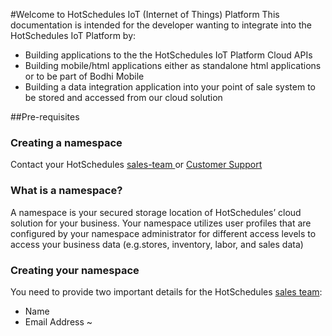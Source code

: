 #Welcome to HotSchedules IoT (Internet of Things) Platform
This documentation is intended for the developer wanting to integrate into the HotSchedules IoT Platform by:

* Building applications to the the HotSchedules IoT Platform Cloud APIs
* Building mobile/html applications either as standalone html applications or to be part of Bodhi Mobile
* Building a data integration application into your point of sale system to be stored and accessed from our cloud solution

##Pre-requisites

### Creating a namespace
Contact your HotSchedules [sales-team ](mailto:contactcenter@hotschedules.com) or [Customer Support ](https://www.hotschedules.com/customer-care/)


### What is a namespace?
A namespace is your secured storage location of HotSchedules’ cloud solution for your business.
Your namespace utilizes user profiles that are configured by your namespace administrator for different access levels to access your business data (e.g.stores, inventory, labor, and sales data)

### Creating your namespace
You need to provide two important details for the HotSchedules [sales team](mailto:contactcenter@hotschedules.com):

* Name
* Email Address
~                
